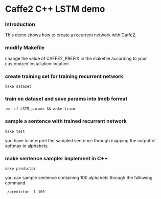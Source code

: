 # Caffe2 C++ LSTM demo
### Introduction

This demo shows how to create a recurrent network with Caffe2.

### modify Makefile
change the value of CAFFE2_PREFIX in the makefile according to your customized installation location.

### create training set for training recurrent network
```Shell
make dataset
```

### train on dataset and save params into lmdb format
```Shell
rm -rf LSTM_params && make train
```

### sample a sentence with trained recurrent network
```Shell
make test
```
you have to interpret the sampled sentence through mapping the output of softmax to alphabets.

### make sentence sampler implement in C++
```Shell
make predictor
```
you can sample sentence containing 100 alphabets through the following command.
```Shell
./predictor -l 100
```
